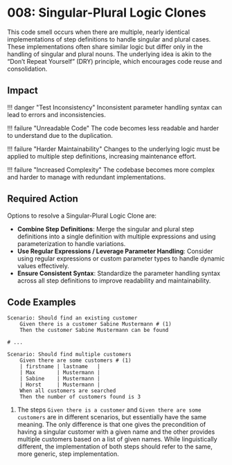 # 008: Singular-Plural Logic Clones

This code smell occurs when there are multiple, nearly identical implementations of step definitions to handle singular and plural cases. These implementations often share similar logic but differ only in the handling of singular and plural nouns. The underlying idea is akin to the “Don’t Repeat Yourself” (DRY) principle, which encourages code reuse and consolidation.

## Impact

!!! danger "Test Inconsistency"
    Inconsistent parameter handling syntax can lead to errors and inconsistencies.

!!! failure "Unreadable Code"
    The code becomes less readable and harder to understand due to the duplication.

!!! failure "Harder Maintainability"
    Changes to the underlying logic must be applied to multiple step definitions, increasing maintenance effort.

!!! failure "Increased Complexity"
    The codebase becomes more complex and harder to manage with redundant implementations.


## Required Action
Options to resolve a Singular-Plural Logic Clone are:
* **Combine Step Definitions**: Merge the singular and plural step definitions into a single definition with multiple expressions and using parameterization to handle variations.
* **Use Regular Expressions / Leverage Parameter Handling**: Consider using regular expressions or custom parameter types to handle dynamic values effectively.
* **Ensure Consistent Syntax**: Standardize the parameter handling syntax across all step definitions to improve readability and maintainability.

## Code Examples
```gherkin
Scenario: Should find an existing customer
    Given there is a customer Sabine Mustermann # (1)
    Then the customer Sabine Mustermann can be found

# ...

Scenario: Should find multiple customers
    Given there are some customers # (1)
    | firstname | lastname   |
    | Max       | Mustermann |
    | Sabine    | Mustermann |
    | Horst     | Mustermann |
    When all customers are searched
    Then the number of customers found is 3
```

1. The steps `Given there is a customer` and `Given there are some customers` are in different scenarios, but essentially have the same meaning. The only difference is that one gives the precondition of having a singular customer with a given name and the other provides multiple customers based on a list of given names. While linguistically different, the implementation of both steps should refer to the same, more generic, step implementation.
